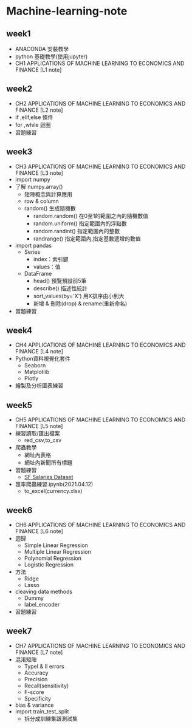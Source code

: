 # Machine-learning-note
## week1
  * ANACONDA 安裝教學
  * python 基礎教學(使用jupyter)
  * CH1 APPLICATIONS OF MACHINE LEARNING TO ECONOMICS AND FINANCE [L1 note]
## week2 
  * CH2 APPLICATIONS OF MACHINE LEARNING TO ECONOMICS AND FINANCE [L2 note]
  * if ,elif,else 條件
  * for ,while 迴圈
  * 習題練習
## week3
  * CH3 APPLICATIONS OF MACHINE LEARNING TO ECONOMICS AND FINANCE [L3 note]
  * import numpy
  * 了解 numpy.array() 
    - 矩陣概念與計算應用
    - row & column
    - random() 生成隨機數
      - random.random() 在0至1的範圍之內的隨機數值
      - random.uniform() 指定範圍內的浮點數
      - random.randint() 指定範圍內的整數
      - randrange() 指定範圍內,指定基數遞增的數值
  * import pandas
    - Series
      - index：索引鍵
      - values：值
    - DataFrame
      - head() 預覽預設前5筆
      - describe() 描述性統計
      - sort_values(by='X') 用X排序由小到大 
      - 新增 & 刪除(drop) & rename(重新命名)
  * 習題練習
## week4 
  * CH4 APPLICATIONS OF MACHINE LEARNING TO ECONOMICS AND FINANCE [L4 note]
  * Python資料視覺化套件
     - Seaborn
     - Matplotlib
     - Plotly
  * 繪製及分析圖表練習
## week5
  * CH5 APPLICATIONS OF MACHINE LEARNING TO ECONOMICS AND FINANCE [L5 note]
  * 練習讀取/匯出檔案
     - red_csv,to_csv
  * 爬蟲教學
     - 網址內表格
     - 網址內新聞所有標題
  * 習題練習
     - [SF Salaries Dataset](https://www.kaggle.com/kaggle/sf-salaries) 
  * 匯率爬蟲練習.ipynb(2021.04.12)
      - to_excel(currency.xlsx)
## week6
  * CH6 APPLICATIONS OF MACHINE LEARNING TO ECONOMICS AND FINANCE [L6 note]
  * 迴歸
     - Simple Linear Regression
     - Multiple Linear Regression
     - Polynomial Regression
     - Logistic Regression
  * 方法
      - Ridge
      - Lasso
  * cleaving data methods
     - Dummy
     - label_encoder
  * 習題練習
## week7
  * CH7 APPLICATIONS OF MACHINE LEARNING TO ECONOMICS AND FINANCE [L7 note]
  * 混淆矩陣
     - TypeI & II errors
     - Accuracy
     - Precision
     - Recall(sensitivity)
     - F-score
     - Specificity
  * bias & variance
  * import train_test_split
     - 拆分成訓練集跟測試集

  
  
